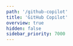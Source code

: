 ```yaml
---
path: '/github-copilot'
title: 'GitHub Copilot'
overview: true
hidden: false
sidebar_priority: 7000
---
```


<pages-in-this-section></pages-in-this-section>

<exercises-in-this-section></exercises-in-this-section>
